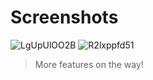 
# Screenshots
![LgUpUlOO2B](https://user-images.githubusercontent.com/43722871/189481823-771ef894-de28-433f-912f-f159104af390.png)
![R2lxppfd51](https://user-images.githubusercontent.com/43722871/189481825-a3d40940-37f5-4cf6-9f34-c816e76fef73.png)

> More features on the way!
